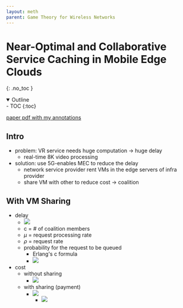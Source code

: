 ```yaml
---
layout: meth
parent: Game Theory for Wireless Networks
---
```


# Near-Optimal and Collaborative Service Caching in Mobile Edge Clouds
{: .no_toc }

<details open markdown="block">
  <summary>
    Outline
  </summary>
- TOC
{:toc}
</details>

[paper pdf with my annotations](Near-Optimal_and_Collaborative_Service_Caching_in_Mobile_Edge_Clouds.pdf)

## Intro

- problem: VR service needs huge computation -> huge delay
	- real-time 8K video processing
- solution: use 5G-enables MEC to reduce the delay
	- network service provider rent VMs in the edge servers of infra provider
	- share VM with other to reduce cost -> coalition

## With VM Sharing

- delay
	- ![](https://i.imgur.com/wH4Qokw.png)
	- c = # of coalition members
	- $\mu$ = request processing rate
	- $\rho$ = request rate
	- probability for the request to be queued
		- Erlang's c formula 
		- ![](https://i.imgur.com/BVEbin6.png)
- cost
	- without sharing
		- ![](https://i.imgur.com/yFZvh5l.png)
	- with sharing (payment)
		- ![](https://i.imgur.com/jKhT7HH.png)
			- ![](https://i.imgur.com/PsmeQgB.png)


